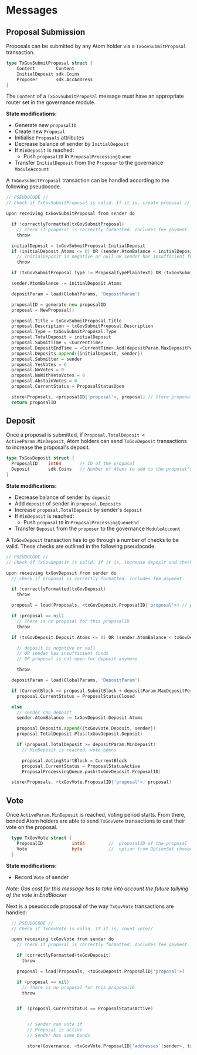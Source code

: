<!--
order: 3
-->

# Messages

## Proposal Submission

Proposals can be submitted by any Atom holder via a `TxGovSubmitProposal`
transaction.

```go
type TxGovSubmitProposal struct {
	Content        Content
	InitialDeposit sdk.Coins
	Proposer       sdk.AccAddress
}
```

The `Content` of a `TxGovSubmitProposal` message must have an appropriate router
set in the governance module.

**State modifications:**

- Generate new `proposalID`
- Create new `Proposal`
- Initialise `Proposals` attributes
- Decrease balance of sender by `InitialDeposit`
- If `MinDeposit` is reached:
  - Push `proposalID` in `ProposalProcessingQueue`
- Transfer `InitialDeposit` from the `Proposer` to the governance `ModuleAccount`

A `TxGovSubmitProposal` transaction can be handled according to the following
pseudocode.

```go
// PSEUDOCODE //
// Check if TxGovSubmitProposal is valid. If it is, create proposal //

upon receiving txGovSubmitProposal from sender do

  if !correctlyFormatted(txGovSubmitProposal)
    // check if proposal is correctly formatted. Includes fee payment.
    throw

  initialDeposit = txGovSubmitProposal.InitialDeposit
  if (initialDeposit.Atoms <= 0) OR (sender.AtomBalance < initialDeposit.Atoms)
    // InitialDeposit is negative or null OR sender has insufficient funds
    throw

  if (txGovSubmitProposal.Type != ProposalTypePlainText) OR (txGovSubmitProposal.Type != ProposalTypeSoftwareUpgrade)

  sender.AtomBalance -= initialDeposit.Atoms

  depositParam = load(GlobalParams, 'DepositParam')

  proposalID = generate new proposalID
  proposal = NewProposal()

  proposal.Title = txGovSubmitProposal.Title
  proposal.Description = txGovSubmitProposal.Description
  proposal.Type = txGovSubmitProposal.Type
  proposal.TotalDeposit = initialDeposit
  proposal.SubmitTime = <CurrentTime>
  proposal.DepositEndTime = <CurrentTime>.Add(depositParam.MaxDepositPeriod)
  proposal.Deposits.append({initialDeposit, sender})
  proposal.Submitter = sender
  proposal.YesVotes = 0
  proposal.NoVotes = 0
  proposal.NoWithVetoVotes = 0
  proposal.AbstainVotes = 0
  proposal.CurrentStatus = ProposalStatusOpen

  store(Proposals, <proposalID|'proposal'>, proposal) // Store proposal in Proposals mapping
  return proposalID
```

## Deposit

Once a proposal is submitted, if
`Proposal.TotalDeposit < ActiveParam.MinDeposit`, Atom holders can send
`TxGovDeposit` transactions to increase the proposal's deposit.

```go
type TxGovDeposit struct {
  ProposalID    int64       // ID of the proposal
  Deposit       sdk.Coins   // Number of Atoms to add to the proposal's deposit
}
```

**State modifications:**

- Decrease balance of sender by `deposit`
- Add `deposit` of sender in `proposal.Deposits`
- Increase `proposal.TotalDeposit` by sender's `deposit`
- If `MinDeposit` is reached:
  - Push `proposalID` in `ProposalProcessingQueueEnd`
- Transfer `Deposit` from the `proposer` to the governance `ModuleAccount`

A `TxGovDeposit` transaction has to go through a number of checks to be valid.
These checks are outlined in the following pseudocode.

```go
// PSEUDOCODE //
// Check if TxGovDeposit is valid. If it is, increase deposit and check if MinDeposit is reached

upon receiving txGovDeposit from sender do
  // check if proposal is correctly formatted. Includes fee payment.

  if !correctlyFormatted(txGovDeposit)
    throw

  proposal = load(Proposals, <txGovDeposit.ProposalID|'proposal'>) // proposal is a const key, proposalID is variable

  if (proposal == nil)
    // There is no proposal for this proposalID
    throw

  if (txGovDeposit.Deposit.Atoms <= 0) OR (sender.AtomBalance < txGovDeposit.Deposit.Atoms) OR (proposal.CurrentStatus != ProposalStatusOpen)

    // deposit is negative or null
    // OR sender has insufficient funds
    // OR proposal is not open for deposit anymore

    throw

  depositParam = load(GlobalParams, 'DepositParam')

  if (CurrentBlock >= proposal.SubmitBlock + depositParam.MaxDepositPeriod)
    proposal.CurrentStatus = ProposalStatusClosed

  else
    // sender can deposit
    sender.AtomBalance -= txGovDeposit.Deposit.Atoms

    proposal.Deposits.append({txGovVote.Deposit, sender})
    proposal.TotalDeposit.Plus(txGovDeposit.Deposit)

    if (proposal.TotalDeposit >= depositParam.MinDeposit)
      // MinDeposit is reached, vote opens

      proposal.VotingStartBlock = CurrentBlock
      proposal.CurrentStatus = ProposalStatusActive
      ProposalProcessingQueue.push(txGovDeposit.ProposalID)

  store(Proposals, <txGovVote.ProposalID|'proposal'>, proposal)
```

## Vote

Once `ActiveParam.MinDeposit` is reached, voting period starts. From there,
bonded Atom holders are able to send `TxGovVote` transactions to cast their
vote on the proposal.

```go
  type TxGovVote struct {
    ProposalID           int64         //  proposalID of the proposal
    Vote                 byte          //  option from OptionSet chosen by the voter
  }
```

**State modifications:**

- Record `Vote` of sender

_Note: Gas cost for this message has to take into account the future tallying of the vote in EndBlocker_

Next is a pseudocode proposal of the way `TxGovVote` transactions are
handled:

```go
  // PSEUDOCODE //
  // Check if TxGovVote is valid. If it is, count vote//

  upon receiving txGovVote from sender do
    // check if proposal is correctly formatted. Includes fee payment.

    if !correctlyFormatted(txGovDeposit)
      throw

    proposal = load(Proposals, <txGovDeposit.ProposalID|'proposal'>)

    if (proposal == nil)
      // There is no proposal for this proposalID
      throw


    if  (proposal.CurrentStatus == ProposalStatusActive)


        // Sender can vote if
        // Proposal is active
        // Sender has some bonds

        store(Governance, <txGovVote.ProposalID|'addresses'|sender>, txGovVote.Vote)   // Voters can vote multiple times. Re-voting overrides previous vote. This is ok because tallying is done once at the end.
```
